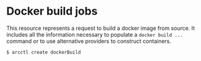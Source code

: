 # Docker build jobs

This resource represents a request to build a docker image from source. It includes
all the information necessary to populate a `docker build ...` command or to use
alternative providers to construct containers.

```sh
$ arcctl create dockerBuild
```